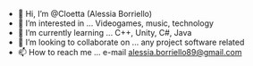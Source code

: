 - 👋 Hi, I’m @Cloetta (Alessia Borriello)
- 👀 I’m interested in ... Videogames, music, technology
- 🌱 I’m currently learning ... C++, Unity, C#, Java
- 💞️ I’m looking to collaborate on ... any project software related
- 📫 How to reach me ... e-mail alessia.borriello89@gmail.com

<!---
Cloetta/Cloetta is a ✨ special ✨ repository because its `README.md` (this file) appears on your GitHub profile.
You can click the Preview link to take a look at your changes.
--->

